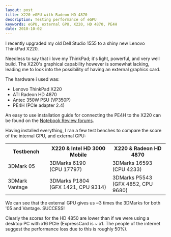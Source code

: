 ```yaml
---
layout: post
title: X220 eGPU with Radeon HD 4870
description: Testing performance of eGPU
keywords: eGPU, external GPU, X220, HD 4870, PE4H
date: 2010-10-02
---
```


I recently upgraded my old Dell Studio 1555 to a shiny new Lenovo ThinkPad X220.

Needless to say that i love my ThinkPad; it's light, powerful, and very well build. The X220's graphical capability however is somewhat lacking, leading me to look into the possibility of having an external graphics card.

The hardware i used was:

*   Lenovo ThinkPad X220
*   ATI Radeon HD 4870
*   Antec 350W PSU (VP350P)
*   PE4H (PCIe adapter 2.4)

An easy to use installation guide for connecting the PE4H to the X220 can be found on the [Notebook Review forums](http://forum.notebookreview.com/e-gpu-external-graphics-discussion/418851-diy-egpu-experiences-403.html#post7572285).

Having installed everything, I ran a few test benches to compare the score of the internal GPU, and external GPU:

<center>
<table cellpadding="10">
    <tr>
        <th>Testbench</th>
        <th>X220 &amp; Intel HD 3000 Mobile</th>
        <th>X220 &amp; Radeon HD 4870</th>
    </tr>
    <tr>
        <td>3DMark 05</td>
        <td>3DMarks 6190</br>(CPU 17797)</td>
        <td>3DMarks 16593</br>(CPU 4233)</td>
    </tr>
    <tr>
        <td>3DMark Vantage</td>
        <td>3DMarks P1804</br>(GFX 1421, CPU 9314)</td>
        <td>3DMarks P5543</br>(GFX 4852, CPU 9680)</td>
    </tr>
</table>
</center>

We can see that the external GPU gives us ~3 times the 3DMarks for both '05 and Vantage. SUCCESS!

Clearly the scores for the HD 4850 are lower than if we were using a desktop PC with x16 PCIe (ExpressCard is ~ x1. The people of the internet suggest the performance loss due to this is roughly 50%).
